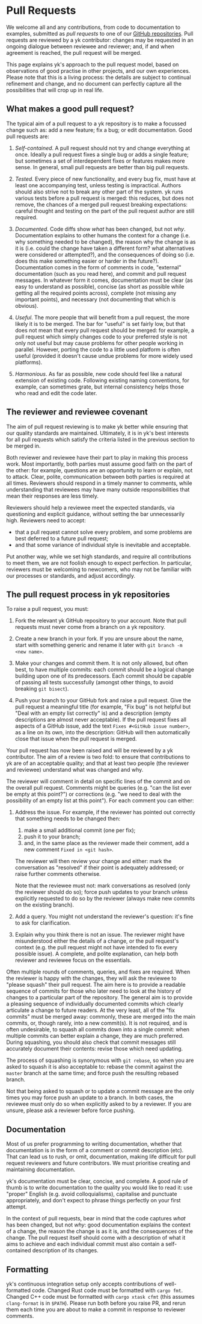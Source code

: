 # Pull Requests

We welcome all and any contributions, from code to documentation to examples,
submitted as *pull requests* to one of our [GitHub
repositories](https://github.com/ykjit/). Pull requests are reviewed by a yk
contributor: changes may be requested in an ongoing dialogue between reviewee
and reviewer; and, if and when agreement is reached, the pull request will be
merged.

This page explains yk's approach to the pull request model, based on
observations of good practise in other projects, and our own experiences.
Please note that this is a living process: the details are subject to continual
refinement and change, and no document can perfectly capture all the
possibilities that will crop up in real life.


## What makes a good pull request?

The typical aim of a pull request to a yk repository is to make a focussed
change such as: add a new feature; fix a bug; or edit documentation. Good pull
requests are:

  1. *Self-contained*. A pull request should not try and change everything at
     once. Ideally a pull request fixes a single bug or adds a single feature;
     but sometimes a set of interdependent fixes or features makes more sense.
     In general, small pull requests are better than big pull requests.

  2. *Tested*. Every piece of new functionality, and every bug fix, must have
     at least one accompanying test, unless testing is impractical. Authors
     should also strive not to break any other part of the system. yk runs
     various tests before a pull request is merged: this reduces, but does
     not remove, the chances of a merged pull request breaking expectations:
     careful thought and testing on the part of the pull request author are
     still required.

  3. *Documented*. Code diffs show *what* has been changed, but not *why*.
     Documentation explains to other humans the context for a change (i.e. why
     something needed to be changed), the reason why the change is as it is
     (i.e. could the change have taken a different form? what alternatives were
     considered or attempted?), and the consequences of doing so (i.e. does
     this make something easier or harder in the future?). Documentation comes
     in the form of comments in code, "external" documentation (such as you
     read here), and commit and pull request messages. In whatever form it
     comes, documentation must be clear (as easy to understand as possible),
     concise (as short as possible while getting all the required points
     across), complete (not missing any important points), and necessary (not
     documenting that which is obvious).

  4. *Useful*. The more people that will benefit from a pull request, the more
     likely it is to be merged. The bar for "useful" is set fairly low, but
     that does not mean that every pull request should be merged: for example,
     a pull request which simply changes code to your preferred style is not
     only not useful but may cause problems for other people working in
     parallel. However, porting the code to a little used platform is often
     useful (provided it doesn't cause undue problems for more widely used
     platforms).

  5. *Harmonious*. As far as possible, new code should feel like a natural
     extension of existing code. Following existing naming conventions, for
     example, can sometimes grate, but internal consistency helps those who
     read and edit the code later.


## The reviewer and reviewee covenant

The aim of pull request reviewing is to make yk better while ensuring that our
quality standards are maintained. Ultimately, it is in yk's best interests for
all pull requests which satisfy the criteria listed in the previous section to
be merged in.

Both reviewer and reviewee have their part to play in making this process work.
Most importantly, both parties must assume good faith on the part of the other:
for example, questions are an opportunity to learn or explain, not to attack.
Clear, polite, communication between both parties is required at all times.
Reviewers should respond in a timely manner to comments, while understanding
that reviewees may have many outside responsibilities that mean their responses
are less timely.

Reviewers should help a reviewee meet the expected standards, via questioning
and explicit guidance, without setting the bar unnecessarily high. Reviewers
need to accept:

  * that a pull request cannot solve every problem, and some problems are best
    deferred to a future pull request;
  * and that some variance of individual style is inevitable and acceptable.

Put another way, while we set high standards, and require all contributions to
meet them, we are not foolish enough to expect perfection. In particular,
reviewers must be welcoming to newcomers, who may not be familiar with our
processes or standards, and adjust accordingly.


## The pull request process in yk repositories

To raise a pull request, you must:

  1. Fork the relevant yk GitHub repository to your account. Note that pull
     requests must never come from a branch on a yk repository.

  2. Create a new branch in your fork. If you are unsure about the name, start
     with something generic and rename it later with `git branch -m <new
     name>`.

  3. Make your changes and commit them. It is not only allowed, but often best,
     to have multiple commits: each commit should be a logical change building
     upon one of its predecessors. Each commit should be capable of passing all
     tests successfully (amongst other things, to avoid breaking `git bisect`).

  4. Push your branch to your GitHub fork and raise a pull request. Give the
     pull request a meaningful title (for example, "Fix bug" is not helpful but
     "Deal with an empty list correctly" is) and a description (empty
     descriptions are almost never acceptable). If the pull request fixes all
     aspects of a GitHub issue, add the text `Fixes #<GitHub issue number>`, as
     a line on its own, into the description: GitHub will then automatically
     close that issue when the pull request is merged.

Your pull request has now been raised and will be reviewed by a yk contributor.
The aim of a review is two fold: to ensure that contributions to yk are of an
acceptable quality; and that at least two people (the reviewer and reviewee)
understand what was changed and why.

The reviewer will comment in detail on specific lines of the commit and on the
overall pull request. Comments might be queries (e.g. "can the list ever be
empty at this point?") or corrections (e.g. "we need to deal with the
possibility of an empty list at this point"). For each comment you can either:

  1. Address the issue. For example, if the reviewer has pointed out correctly
     that something needs to be changed then:
       1. make a small additional commit (one per fix);
       2. push it to your branch;
       3. and, in the same place as the reviewer made their comment, add a new
	  comment `Fixed in <git hash>`.

     The reviewer will then review your change and either: mark the
     conversation as "resolved" if their point is adequately addressed; or
     raise further comments otherwise.

     Note that the reviewee must not: mark conversations as resolved (only the
     reviewer should do so); force push updates to your branch unless
     explicitly requested to do so by the reviewer (always make new commits on
     the existing branch).

  2. Add a query. You might not understand the reviewer's question: it's fine
     to ask for clarification.

  3. Explain why you think there is not an issue. The reviewer might have
     misunderstood either the details of a change, or the pull request's
     context (e.g. the pull request might not have intended to fix every
     possible issue). A complete, and polite explanation, can help both
     reviewer and reviewee focus on the essentials.

Often multiple rounds of comments, queries, and fixes are required. When the
reviewer is happy with the changes, they will ask the reviewee to "please
squash" their pull request. The aim here is to provide a readable sequence of
commits for those who later need to look at the history of changes to a
particular part of the repository. The general aim is to provide a pleasing
sequence of individually documented commits which clearly articulate a change to future
readers. At the very least, all of the "fix commits" must be merged away:
commonly, these are merged into the main commits, or, though rarely, into a new
commit(s). It is not required, and is often undesirable, to squash all commits
down into a single commit: when multiple commits can better explain a change,
they are much preferred. During squashing, you should also check that commit
messages still accurately document their contents: revise those which need
updating.

The process of squashing is synonymous with `git rebase`, so when you are asked
to squash it is also acceptable to: rebase the commit against the `master`
branch at the same time; and force push the resulting rebased branch.

Not that being asked to squash or to update a commit message are the only times
you may force push an update to a branch. In both cases, the reviewee must only
do so when explicitly asked to by a reviewer. If you are unsure, please ask a
reviewer before force pushing.


## Documentation

Most of us prefer programming to writing documentation, whether that
documentation is in the form of a comment or commit description (etc). That can
lead us to rush, or omit, documentation, making life difficult for pull request
reviewers and future contributors. We must prioritise creating and maintaining
documentation.

yk's documentation must be clear, concise, and complete. A good rule of thumb
is to write documentation to the quality you would like to read it: use
"proper" English (e.g. avoid colloquialisms), capitalise and punctuate
appropriately, and don't expect to phrase things perfectly on your first
attempt.

In the context of pull requests, bear in mind that the code captures *what* has
been changed, but not *why*: good documentation explains the context of a
change, the reason the change is as it is, and the consequences of the change.
The pull request itself should come with a description of what it aims to
achieve and each individual commit must also contain a self-contained
description of its changes.


## Formatting

yk's continuous integration setup only accepts contributions of well-formatted
code. Changed Rust code must be formatted with `cargo fmt`. Changed C++ code
must be formatted with `cargo xtask cfmt` (this assumes `clang-format` is in
`$PATH`). Please run both before you raise PR,
and rerun them each time you are about to make a commit in response to reviewer
comments.
